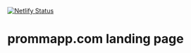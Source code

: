 [![Netlify Status](https://api.netlify.com/api/v1/badges/850c9f8c-2d00-4b1b-924d-4a3c2f628320/deploy-status)](https://app.netlify.com/sites/delicate-griffin-07df2c/deploys)

# prommapp.com landing page
